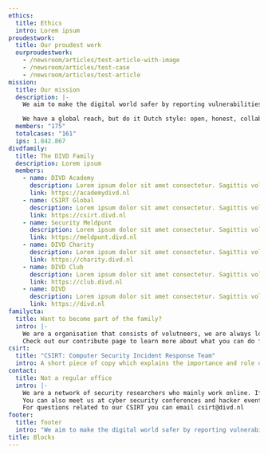 ```yaml
---
ethics:
  title: Ethics
  intro: Lorem ipsum
proudestwork:
  title: Our proudest work
  ourproudestwork:
    - /newsroom/articles/test-article-with-image
    - /newsroom/articles/test-case
    - /newsroom/articles/test-article
mission:
  title: Our mission
  description: |-
    We aim to make the digital world safer by reporting vulnerabilities we find in digital systems to the people who can fix them.

    We have a global reach, but do it Dutch style: open, honest, collaborative and for free.
  members: "175"
  totalcases: "161"
  ips: 1.842.867
divdfamily:
  title: The DIVD Family
  description: Lorem ipsum
  members:
    - name: DIVD Academy
      description: Lorem ipsum dolor sit amet consectetur. Sagittis volutpat risus euismod venenatis gravida purus non. Lectus praesent amet nunc et vestibulum.
      link: https://academydivd.nl
    - name: CSIRT Global
      description: Lorem ipsum dolor sit amet consectetur. Sagittis volutpat risus euismod venenatis gravida purus non. Lectus praesent amet nunc et vestibulum.
      link: https://csirt.divd.nl
    - name: Security Meldpunt
      description: Lorem ipsum dolor sit amet consectetur. Sagittis volutpat risus euismod venenatis gravida purus non. Lectus praesent amet nunc et vestibulum.
      link: https://meldpunt.divd.nl
    - name: DIVD Charity
      description: Lorem ipsum dolor sit amet consectetur. Sagittis volutpat risus euismod venenatis gravida purus non. Lectus praesent amet nunc et vestibulum.
      link: https://charity.divd.nl
    - name: DIVD Club
      description: Lorem ipsum dolor sit amet consectetur. Sagittis volutpat risus euismod venenatis gravida purus non. Lectus praesent amet nunc et vestibulum.
      link: https://club.divd.nl
    - name: DIVD
      description: Lorem ipsum dolor sit amet consectetur. Sagittis volutpat risus euismod venenatis gravida purus non. Lectus praesent amet nunc et vestibulum.
      link: https://divd.nl
familycta:
  title: Want to become part of the family?
  intro: |-
    We are a organisation that consists of volutneers, we are always looking for new talent that wants to join our cause or potential partners and donations. 
    Check out our contribute page to learn more about what you can do for us.
csirt:
  title: "CSIRT: Computer Security Incident Response Team"
  intro: A short piece of copy which explains the importance and role of CSIRT for DIVD. This text should inspire visitors to click the botom below
contact:
  title: Not a regular office
  intro: |-
    We are a network of security researchers who mainly work online. If you want to contact us, you can send us an e mail to question@divd.nl or use our contact form.
    You can also meet us at cyber security conferences and hacker events or just follow us on Twitter.
    For questions related to our CSIRT you can email csirt@divd.nl
footer:
  title: footer
  intro: "We aim to make the digital world safer by reporting vulnerabilities we find  in digital systems to the people who can fix them. We have a global reach, but do it Dutch style: open, honest, collaborative and for free."
title: Blocks
---
```

